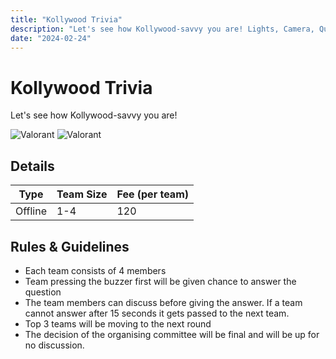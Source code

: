 ```yaml
---
title: "Kollywood Trivia"
description: "‌Let's see how Kollywood-savvy you are! Lights, Camera, Quiz: Explore the Vibrant World of Kollywood!"
date: "2024-02-24"
---
```


# Kollywood Trivia

Let's see how Kollywood-savvy you are!

<div class="lg:flex">
<img src="/posters/2024/valo_A.jpg" alt="Valorant" class="w-full lg:w-96 mx-auto object-cover" />
<img src="/posters/2024/valo_B.jpg" alt="Valorant" class="w-full lg:w-96 mx-auto object-cover" />
</div>


## Details

| Type    | Team Size     | Fee (per team) |
| ------- | ------------- | -------------- |
| Offline | 1-4           | 120            |

## Rules & Guidelines

-   Each team consists of 4 members
-   Team pressing the buzzer first will be given chance to answer the question
-   The team members can discuss before giving the answer. If a team cannot answer after
15 seconds it gets passed to the next team.
-   Top 3 teams will be moving to the next round
-   The decision of the organising committee will be final and will be up for no
discussion.